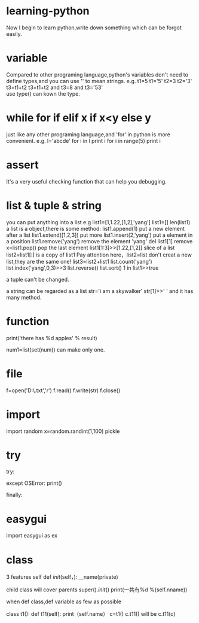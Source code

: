 # learning-python
Now I begin to learn python,write down something which can be forgot easily.
# variable
Compared to other programing language,python's variables don't need to define types,and you can use '' to mean strings.
e.g. t1=5                     t1='5'
     t2=3                     t2='3'
     t3=t1+t2                 t3=t1+t2 
     and t3=8                 and t3='53'            
use type() can kown the type.
# while for if elif x if x<y else y
just like any other programing language,and 'for' in python is more convenient.
e.g.  l='abcde'
      for i in l
      print i
      for i in range(5)
      print i
# assert
It's a very useful checking function that can help you debugging.
# list & tuple & string
you can put anything into a list 
e.g list1=[1,1.22,[1,2],'yang']
    list1=[]
    len(list1)
a list is a object,there is some method:
  list1.append(1) put a new element after a list
  list1.extend([1,2,3]) put more 
  list1.insert(2,'yang') put a element in a position
  list1.remove('yang') remove the element 'yang'
  del list1[1] remove
  x=list1.pop() pop the last element
  list1[1:3]>>[1.22,[1,2]]  slice of a list
  list2=list1[:] is a copy of list1
Pay attention here，list2=list don't creat a new list,they are the same one!
  list3=list2+list1
  list.count('yang')
  list.index('yang',0,3)>>3
  list.reverse()
  list.sort()
1 in list1>>true 




a tuple can't be changed.





a string can be regarded as a list
str='i am a skywalker'
str[1]>>' '
and it has many method.
# function
print('there has %d apples' % result)

num1=list(set(num)) can make only one.

# file 
f=open('D:\\.txt','r')
f.read()
f.write(str)
f.close()

# import
import random
x=random.randint(1,100)
pickle

# try 
try:

except OSError:
print()

finally:
# easygui
import easygui as ex

# class
3 features
self
def _init_(self，):
__name(private)

child class will cover parents
super()._init_()
 print(一共有%d %(self.nname))
 
 when def class,def variable as few as possible
 
 
 class t1():
     def t11(self):
     print（self.name）
 c=t1()
 c.t11() will be c.t11(c)
